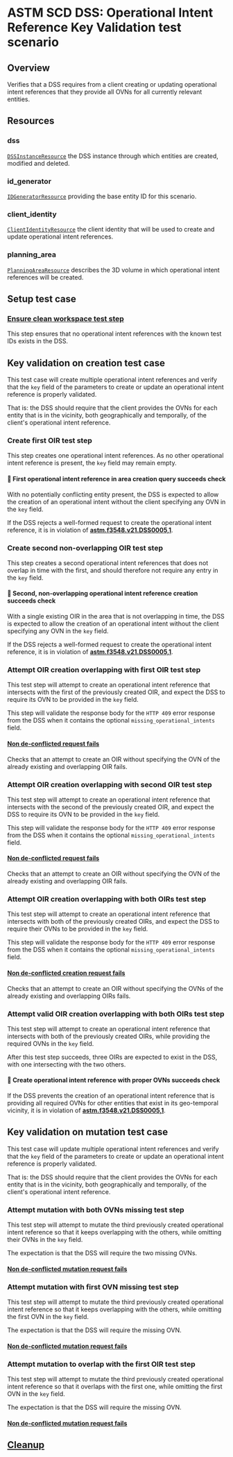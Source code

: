 # ASTM SCD DSS: Operational Intent Reference Key Validation test scenario

## Overview

Verifies that a DSS requires from a client creating or updating operational intent references that they
provide all OVNs for all currently relevant entities.

## Resources

### dss

[`DSSInstanceResource`](../../../../resources/astm/f3548/v21/dss.py) the DSS instance through which entities are created, modified and deleted.

### id_generator

[`IDGeneratorResource`](../../../../resources/interuss/id_generator.py) providing the base entity ID for this scenario.

### client_identity

[`ClientIdentityResource`](../../../../resources/communications/client_identity.py) the client identity that will be used to create and update operational intent references.

### planning_area

[`PlanningAreaResource`](../../../../resources/astm/f3548/v21/planning_area.py) describes the 3D volume in which operational intent references will be created.

## Setup test case

### [Ensure clean workspace test step](./clean_workspace_op_intents.md)

This step ensures that no operational intent references with the known test IDs exists in the DSS.

## Key validation on creation test case

This test case will create multiple operational intent references and verify that the `key` field
of the parameters to create or update an operational intent reference is properly validated.

That is: the DSS should require that the client provides the OVNs for each entity that is in the vicinity,
both geographically and temporally, of the client's operational intent reference.

### Create first OIR test step

This step creates one operational intent references. As no other operational intent reference is present,
the `key` field may remain empty.

#### 🛑 First operational intent reference in area creation query succeeds check

With no potentially conflicting entity present, the DSS is expected to allow the creation of an operational intent without
the client specifying any OVN in the `key` field.

If the DSS rejects a well-formed request to create the operational intent reference, it is in violation of **[astm.f3548.v21.DSS0005,1](../../../../requirements/astm/f3548/v21.md)**.

### Create second non-overlapping OIR test step

This step creates a second operational intent references that does not overlap in time with the first, and
should therefore not require any entry in the `key` field.

#### 🛑 Second, non-overlapping operational intent reference creation succeeds check

With a single existing OIR in the area that is not overlapping in time, the DSS is expected to allow the creation of an operational intent without
the client specifying any OVN in the `key` field.

If the DSS rejects a well-formed request to create the operational intent reference, it is in violation of **[astm.f3548.v21.DSS0005,1](../../../../requirements/astm/f3548/v21.md)**.

### Attempt OIR creation overlapping with first OIR test step

This test step will attempt to create an operational intent reference that intersects with the first of the previously created OIR,
and expect the DSS to require its OVN to be provided in the `key` field.

This step will validate the response body for the `HTTP 409` error response from the DSS when it contains the optional `missing_operational_intents` field.

#### [Non de-conflicted request fails](fragments/oir/crud/create_conflict.md)

Checks that an attempt to create an OIR without specifying the OVN of the already existing and overlapping OIR fails.

### Attempt OIR creation overlapping with second OIR test step

This test step will attempt to create an operational intent reference that intersects with the second of the previously created OIR,
and expect the DSS to require its OVN to be provided in the `key` field.

This step will validate the response body for the `HTTP 409` error response from the DSS when it contains the optional `missing_operational_intents` field.

#### [Non de-conflicted request fails](fragments/oir/crud/create_conflict.md)

Checks that an attempt to create an OIR without specifying the OVN of the already existing and overlapping OIR fails.

### Attempt OIR creation overlapping with both OIRs test step

This test step will attempt to create an operational intent reference that intersects with both of the previously created OIRs,
and expect the DSS to require their OVNs to be provided in the `key` field.

This step will validate the response body for the `HTTP 409` error response from the DSS when it contains the optional `missing_operational_intents` field.

#### [Non de-conflicted creation request fails](fragments/oir/crud/create_conflict.md)

Checks that an attempt to create an OIR without specifying the OVNs of the already existing and overlapping OIRs fails.

### Attempt valid OIR creation overlapping with both OIRs test step

This test step will attempt to create an operational intent reference that intersects with both of the previously created OIRs,
while providing the required OVNs in the `key` field.

After this test step succeeds, three OIRs are expected to exist in the DSS, with one intersecting with the two others.

#### 🛑 Create operational intent reference with proper OVNs succeeds check

If the DSS prevents the creation of an operational intent reference that is providing all required OVNs for other entities that exist in its geo-temporal vicinity,
it is in violation of **[astm.f3548.v21.DSS0005,1](../../../../requirements/astm/f3548/v21.md)**.

## Key validation on mutation test case

This test case will update multiple operational intent references and verify that the `key` field
of the parameters to create or update an operational intent reference is properly validated.

That is: the DSS should require that the client provides the OVNs for each entity that is in the vicinity,
both geographically and temporally, of the client's operational intent reference.

### Attempt mutation with both OVNs missing test step

This test step will attempt to mutate the third previously created operational intent reference so that it keeps overlapping with the others,
while omitting their OVNs in the `key` field.

The expectation is that the DSS will require the two missing OVNs.

#### [Non de-conflicted mutation request fails](fragments/oir/crud/update_conflict.md)

### Attempt mutation with first OVN missing test step

This test step will attempt to mutate the third previously created operational intent reference so that it keeps overlapping with the others,
while omitting the first OVN in the `key` field.

The expectation is that the DSS will require the missing OVN.

#### [Non de-conflicted mutation request fails](fragments/oir/crud/update_conflict.md)

### Attempt mutation to overlap with the first OIR test step

This test step will attempt to mutate the third previously created operational intent reference so that it overlaps with the first one,
while omitting the first OVN in the `key` field.

The expectation is that the DSS will require the missing OVN.

#### [Non de-conflicted mutation request fails](fragments/oir/crud/update_conflict.md)

## [Cleanup](./clean_workspace_op_intents.md)
